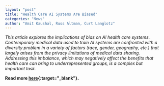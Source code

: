 ```yaml
---
layout: "post"
title: "Health Care AI Systems Are Biased"
categories: "News"
author: "Amit Kaushal, Russ Altman, Curt Langlotz"
---
```


*This article explores the implications of bias on AI health care systems. Contemporary medical data used to train AI systems are confronted with a diversity problem in a variety of factors (race, gender, geography, etc.) that largely arises from the privacy limitations of medical data sharing. Addressing this imbalance, which may negatively affect the benefits that health care can bring to underrepresented groups, is a complex but important task.*

**Read more [here](https://www.scientificamerican.com/article/health-care-ai-systems-are-biased/){:target="_blank"}.**
